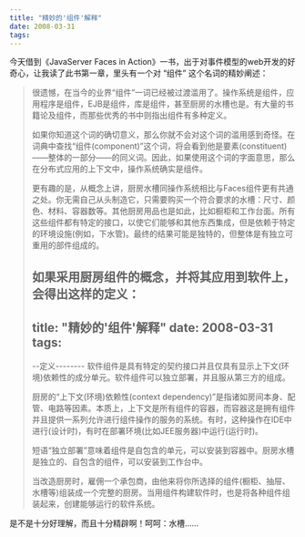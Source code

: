 ```yaml
---
title: "精妙的'组件'解释"
date: 2008-03-31
tags:
---
```


今天借到《JavaServer Faces in Action》一书，出于对事件模型的web开发的好奇心，让我读了此书第一章，里头有一个对 “组件” 这个名词的精妙阐述：
<blockquote>很遗憾，在当今的业界“组件”一词已经被过渡滥用了。操作系统是组件，应用程序是组件，EJB是组件，库是组件，甚至厨房的水槽也是。有大量的书籍论及组件，而那些优秀的书中则指出组件有多种定义。

如果你知道这个词的确切意义，那么你就不会对这个词的滥用感到奇怪。在词典中查找“组件(component)”这个词，将会看到他是要素(constituent)——整体的一部分——的同义词。因此，如果使用这个词的字面意思，那么在分布式应用的上下文中，操作系统确实是组件。

更有趣的是，从概念上讲，厨房水槽同操作系统相比与Faces组件更有共通之处。你无需自己从头制造它，只需要购买一个符合要求的水槽：尺寸、颜色、材料、容器数等。其他厨房用品也是如此，比如橱柜和工作台面。所有这些组件都有特定的接口，以使它们能够和其他东西集成，但是依赖于特定的环境设施(例如，下水管)。最终的结果可能是独特的，但整体是有独立可重用的部件组成的。

如果采用厨房组件的概念，并将其应用到软件上，会得出这样的定义：
---
title: "精妙的'组件'解释"
date: 2008-03-31
tags:
---
--定义--------
软件组件是具有特定的契约接口并且仅具有显示上下文(环境)依赖性的成分单元。软件组件可以独立部署，并且服从第三方的组成。

厨房的“上下文(环境)依赖性(context dependency)”是指诸如房间本身、配管、电路等因素。本质上，上下文是所有组件的容器，而容器这是拥有组件并且提供一系列允许进行组件操作的服务的系统。有时，这种操作在IDE中进行(设计时)，有时在部署环境(比如JEE服务器)中运行(运行时)。

短语“独立部署”意味着组件是自包含的单元，可以安装到容器中。厨房水槽是独立的、自包含的组件，可以安装到工作台中。

当改造厨房时，雇佣一个承包商，由他来将你所选择的组件(橱柜、抽屉、水槽等)组装成一个完整的厨房。当用组件构建软件时，也是将各种组件组装起来，创建能够运行的软件系统。</blockquote>
是不是十分好理解，而且十分精辟啊！呵呵：水槽……
